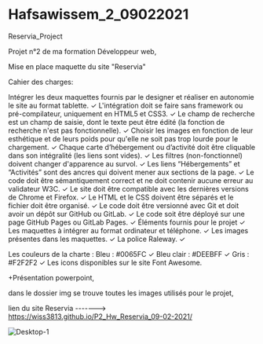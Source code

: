 # Hafsawissem_2_09022021

Reservia_Project

Projet n°2 de ma formation Développeur web,

Mise en place maquette du site "Reservia"

Cahier des charges:

Intégrer les deux maquettes fournis par le designer et réaliser en autonomie le site au format tablette. ✓ L'intégration doit se faire sans framework ou pré-compilateur, uniquement en HTML5 et CSS3. ✓ Le champ de recherche est un champ de saisie, dont le texte peut être édité (la fonction de recherche n'est pas fonctionnelle). ✓ Choisir les images en fonction de leur esthétique et de leurs poids pour qu'elle ne soit pas trop lourde pour le chargement. ✓ Chaque carte d’hébergement ou d’activité doit être cliquable dans son intégralité (les liens sont vides). ✓ Les filtres (non-fonctionnel) doivent changer d'apparence au survol. ✓ Les liens “Hébergements” et “Activités” sont des ancres qui doivent mener aux sections de la page. ✓ Le code doit être sémantiquement correct et ne doit contenir aucune erreur au validateur W3C. ✓ Le site doit être compatible avec les dernières versions de Chrome et Firefox. ✓ Le HTML et le CSS doivent être séparés et le fichier doit être organisé. ✓ Le code doit être versionné avec Git et doit avoir un dépôt sur GitHub ou GitLab. ✓ Le code soit être déployé sur une page GitHub Pages ou GitLab Pages. ✓ Éléments fournis pour le projet ✓ Les maquettes à intégrer au format ordinateur et téléphone. ✓ Les images présentes dans les maquettes. ✓ La police Raleway. ✓

Les couleurs de la charte :
Bleu : #0065FC ✓ Bleu clair : #DEEBFF ✓ Gris : #F2F2F2 ✓ Les icons disponibles sur le site Font Awesome.

+Présentation powerpoint,

dans le dossier img se trouve toutes les images utilisés pour le projet,

lien du site Reservia ------->  https://wiss3813.github.io/P2_Hw_Reservia_09-02-2021/

![Desktop-1](https://user-images.githubusercontent.com/76759031/104258010-00724280-547f-11eb-9738-b9adc57e7bfb.jpg)
